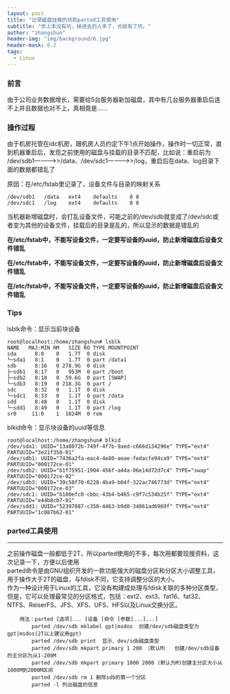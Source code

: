 ```yaml
---
layout: post
title: "记录磁盘挂载的坑和parted工具使用"
subtitle: "世上本没有坑，掉进去的人多了，也就有了坑。"
author: "zhangshun"
header-img: "img/background/6.jpg"
header-mask: 0.2
tags:
  - Linux
---
```


### 前言

由于公司业务数据增长，需要给5台服务器新加磁盘，其中有几台服务器重启后连不上并且数据也对不上，真相竟是......

### 操作过程

由于机房托管在idc机房，跟机房人员约定下午1点开始操作，操作时一切正常，直到机器重启后，发现之前使用的磁盘与挂载的目录不匹配，比如说：重启前为 /dev/sdb1————>>/data、/dev/sdc1————>>/log，重启后在data、log目录下面的数据都错乱了

原因：在/etc/fstab里记录了，设备文件与目录的映射关系

```
/dev/sdb1	/data	ext4	defaults	0 0
/dev/sdc1	/log	ext4	defaults	0 0
```

当机器新增磁盘时，会打乱设备文件，可能之前的/dev/sdb就变成了/dev/sdc或者变为其他的设备文件，挂载后的目录是乱的，所以显示的数据是错乱的

**在/etc/fstab中，不能写设备文件，一定要写设备的uuid，防止新增磁盘后设备文件错乱**

**在/etc/fstab中，不能写设备文件，一定要写设备的uuid，防止新增磁盘后设备文件错乱**

**在/etc/fstab中，不能写设备文件，一定要写设备的uuid，防止新增磁盘后设备文件错乱**

### Tips

lsblk命令：显示当前块设备

```
root@localhost:/home/zhangshun# lsblk 
NAME   MAJ:MIN RM   SIZE RO TYPE MOUNTPOINT
sda      8:0    0   1.7T  0 disk 
└─sda1   8:1    0   1.7T  0 part /data1
sdb      8:16   0 278.9G  0 disk 
├─sdb1   8:17   0   953M  0 part /boot
├─sdb2   8:18   0  59.6G  0 part [SWAP]
└─sdb3   8:19   0 218.3G  0 part /
sdc      8:32   0   1.1T  0 disk 
└─sdc1   8:33   0   1.1T  0 part /data
sdd      8:48   0   1.1T  0 disk 
└─sdd1   8:49   0   1.1T  0 part /log
sr0     11:0    1  1024M  0 rom
```

blkid命令：显示块设备的uuid等信息

```
root@localhost:/home/zhangshun# blkid 
/dev/sda1: UUID="13a8072b-749f-4f7b-9aed-c666d134296e" TYPE="ext4" PARTUUID="3e21f350-01"
/dev/sdb1: UUID="7436a2fa-eac4-4e80-aeae-fedacfe94ca9" TYPE="ext4" PARTUUID="000172ce-01"
/dev/sdb2: UUID="b1f75951-1904-456f-a44a-06e14d72d7c4" TYPE="swap" PARTUUID="000172ce-02"
/dev/sdb3: UUID="39c50f70-6228-4ba9-b04f-322ac746773d" TYPE="ext4" PARTUUID="000172ce-03"
/dev/sdc1: UUID="b180efc0-cbbc-43b4-b465-c9f7c534b25f" TYPE="ext4" PARTUUID="e44b8cb7-01"
/dev/sdd1: UUID="52397887-c350-4463-b9d0-34861ad6969f" TYPE="ext4" PARTUUID="1c087b62-01"
```

### parted工具使用
---

之前操作磁盘一般都低于2T，所以parted使用的不多，每次用都要现搜资料，这次记录一下，方便以后使用<br>
parted命令是由GNU组织开发的一款功能强大的磁盘分区和分区大小调整工具，用于操作大于2T的磁盘，与fdisk不同，它支持调整分区的大小。<br>
作为一种设计用于Linux的工具，它没有构建成处理与fdisk关联的多种分区类型，但是，它可以处理最常见的分区格式，包括：ext2、ext3、fat16、fat32、NTFS、ReiserFS、JFS、XFS、UFS、HFS以及Linux交换分区。

```
    用法：parted [选项]... [设备 [命令 [参数]...]...]
        parted /dev/sdb mklabel gpt|msdos  创建/dev/sdb磁盘类型为gpt|msdos(2T以上建议用gpt)
        parted /dev/sdb print  显示、dev/sdb磁盘类型
        parted /dev/sdb mkpart primary 1 200 （默认M）  创建/dev/sdb设备的主分区为从1-200M
        parted /dev/sdb mkpart primary 1000 2000 (默认为M)创建主分区大小从1000M到2000M区间     
        parted /dev/sdb rm 1 删除sdb的第一个分区   
        parted -l 列出磁盘的信息
```
